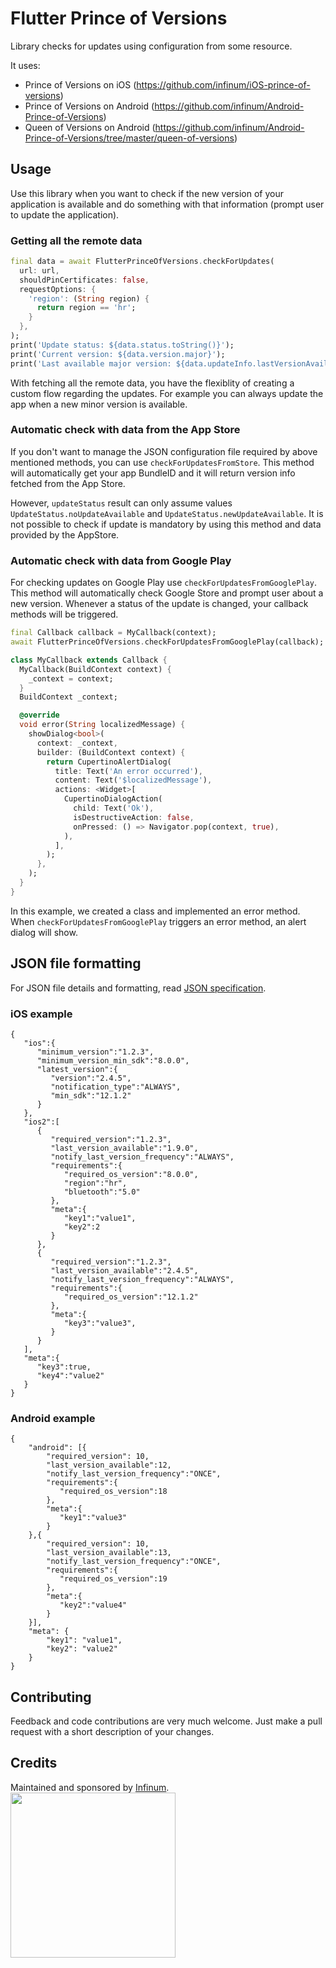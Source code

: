 # Flutter Prince of Versions

Library checks for updates using configuration from some resource.

It uses:
 - Prince of Versions on iOS (https://github.com/infinum/iOS-prince-of-versions)
 - Prince of Versions on Android (https://github.com/infinum/Android-Prince-of-Versions)
 - Queen of Versions on Android (https://github.com/infinum/Android-Prince-of-Versions/tree/master/queen-of-versions)

## Usage

Use this library when you want to check if the new version of your application is available and do something with that
information (prompt user to update the application).

### Getting all the remote data

```dart
final data = await FlutterPrinceOfVersions.checkForUpdates(
  url: url,
  shouldPinCertificates: false,
  requestOptions: {
    'region': (String region) {
      return region == 'hr';
    }
  },
);
print('Update status: ${data.status.toString()}');
print('Current version: ${data.version.major}');
print('Last available major version: ${data.updateInfo.lastVersionAvailable.major}');
```

With fetching all the remote data, you have the flexiblity of creating a custom flow regarding the updates.
For example you can always update the app when a new minor version is available.

### Automatic check with data from the App Store

If you don't want to manage the JSON configuration file required by above mentioned methods, you can use `checkForUpdatesFromStore`.
This method will automatically get your app BundleID and it will return version info fetched from the App Store.

However, `updateStatus` result can only assume values `UpdateStatus.noUpdateAvailable` and `UpdateStatus.newUpdateAvailable`.
It is not possible to check if update is mandatory by using this method and data provided by the AppStore.

### Automatic check with data from Google Play

For checking updates on Google Play use `checkForUpdatesFromGooglePlay`. This method will automatically check Google Store
and prompt user about a new version. Whenever a status of the update is changed, your callback methods will be triggered.

```dart
final Callback callback = MyCallback(context);
await FlutterPrinceOfVersions.checkForUpdatesFromGooglePlay(callback);
```

```dart
class MyCallback extends Callback {
  MyCallback(BuildContext context) {
    _context = context;
  }
  BuildContext _context;

  @override
  void error(String localizedMessage) {
    showDialog<bool>(
      context: _context,
      builder: (BuildContext context) {
        return CupertinoAlertDialog(
          title: Text('An error occurred'),
          content: Text('$localizedMessage'),
          actions: <Widget>[
            CupertinoDialogAction(
              child: Text('Ok'),
              isDestructiveAction: false,
              onPressed: () => Navigator.pop(context, true),
            ),
          ],
        );
      },
    );
  }
}
```

In this example, we created a class and implemented an error method. When `checkForUpdatesFromGooglePlay` triggers an error method, an alert dialog will show.

## JSON file formatting

For JSON file details and formatting, read [JSON specification](https://github.com/infinum/iOS-prince-of-versions/blob/master/JSON.md).

### iOS example

```
{
   "ios":{
      "minimum_version":"1.2.3",
      "minimum_version_min_sdk":"8.0.0",
      "latest_version":{
         "version":"2.4.5",
         "notification_type":"ALWAYS",
         "min_sdk":"12.1.2"
      }
   },
   "ios2":[
      {
         "required_version":"1.2.3",
         "last_version_available":"1.9.0",
         "notify_last_version_frequency":"ALWAYS",
         "requirements":{
            "required_os_version":"8.0.0",
            "region":"hr",
            "bluetooth":"5.0"
         },
         "meta":{
            "key1":"value1",
            "key2":2
         }
      },
      {
         "required_version":"1.2.3",
         "last_version_available":"2.4.5",
         "notify_last_version_frequency":"ALWAYS",
         "requirements":{
            "required_os_version":"12.1.2"
         },
         "meta":{
            "key3":"value3",
         }
      }
   ],
   "meta":{
      "key3":true,
      "key4":"value2"
   }
}
```


### Android example

```
{
	"android": [{
		"required_version": 10,
		"last_version_available":12,
		"notify_last_version_frequency":"ONCE",
		"requirements":{
		   "required_os_version":18
		},
		"meta":{
		   "key1":"value3"
		}
	},{
		"required_version": 10,
		"last_version_available":13,
		"notify_last_version_frequency":"ONCE",
		"requirements":{
		   "required_os_version":19
		},
		"meta":{
		   "key2":"value4"
		}
	}],
	"meta": {
		"key1": "value1",
		"key2": "value2"
	}
}
```

## Contributing

Feedback and code contributions are very much welcome. Just make a pull request with a short description of your changes.

## Credits

Maintained and sponsored by [Infinum](http://www.infinum.com).
<a href='https://infinum.com'>
  <img src='https://infinum.com/infinum.png' href='https://infinum.com' width='264'>
</a>
